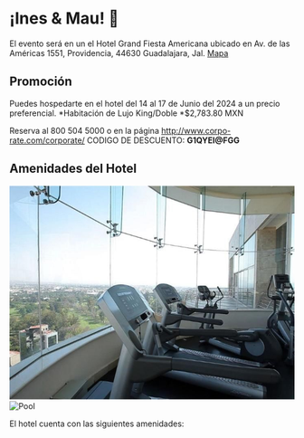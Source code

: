 # ¡Ines & Mau! 🎊

El evento será en un el Hotel Grand Fiesta Americana ubicado en Av. de las Américas 1551, Providencia, 44630 Guadalajara, Jal. [Mapa](https://maps.app.goo.gl/Pt8Fku9uZCEa8xV9A)

## Promoción

Puedes hospedarte en el hotel del 14 al 17 de Junio del 2024 a un precio preferencial. 
*Habitación de Lujo King/Doble
*$2,783.80 MXN

Reserva al 800 504 5000 o en la página http://www.corpo-rate.com/corporate/
CODIGO DE DESCUENTO: **G1QYEI@FGG**

## Amenidades del Hotel

![Gym](imagenes/gym.jpg) ![Pool](pool.jpg)

El hotel cuenta con las siguientes amenidades:


